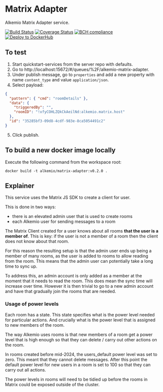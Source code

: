 # Matrix Adapter

Alkemio Matrix Adapter service.

[![Build Status](https://app.travis-ci.com/alkem-io/matrix-adapter.svg?branch=develop)](https://app.travis-ci.com/alkem-io/matrix-adapter.svg?branch=develop)
[![Coverage Status](https://coveralls.io/repos/github/alkem-io/matrix-adapter/badge.svg?branch=develop)](https://coveralls.io/github/alkem-io/matrix-adapter?branch=develop)
[![BCH compliance](https://bettercodehub.com/edge/badge/alkem-io/matrix-adapter?branch=develop)](https://bettercodehub.com/)
[![Deploy to DockerHub](https://github.com/alkem-io/matrix-adapter/actions/workflows/build-release-docker-hub.yml/badge.svg)](https://github.com/alkem-io/matrix-adapter/actions/workflows/build-release-docker-hub.yml)

## To test

1. Start quickstart-services from the server repo with defaults.
2. Go to http://localhost:15672/#/queues/%2F/alkemio-matrix-adapter.
3. Under publish message, go to `properties` and add a new property with name `content_type` and value `application/json`.
4. Select payload:

```json
{
  "pattern": { "cmd": "roomDetails" },
  "data": {
    "triggeredBy": "",
    "roomID": "!xfyCOHLZQkCkAeilNd:alkemio.matrix.host"
  },
  "id": "35285bf3-09d8-4cdf-983e-8ca5054491c2"
}
```

5. Click publish.

## To build a new docker image locally

Execute the following command from the workspace root:

`docker build -t alkemio/matrix-adapter:v0.2.0 .`

## Explainer

This service uses the Matrix JS SDK to create a client for user.

This is done in two ways:

- there is an elevated admin user that is used to create rooms
- each Alkemio user for sending messages to a room

The Matrix Client created for a user knows about all rooms **that the user is a member of**. This is key: if the user is not a member of a room then the client does not know about that room.

For this reason the resulting setup is that the admin user ends up being a member of many rooms, as the user is added to rooms to allow reading from the room. This means that the admin user can potentially take a long time to sync up.

To address this, an admin account is only added as a member at the moment that it needs to read the room. This does mean the sync time will increase over time.
However it is then trivial to go to a new admin account and have that gradually join the rooms that are needed.

### Usage of power levels

Each room has a state. This state specifies what is the power level needed for particular actions. And crucially what is the power level that is assigned to new members of the room.

The way Alkemio uses rooms is that new members of a room get a power level that is high enough so that they can delete / carry out other actions on the room.

In rooms created before mid-2024, the users_default power level was set to zero. This meant that they cannot delete messages. After this point the default power level for new users in a room is set to 100 so that they can carry out all actions.

The power levels in rooms will need to be tidied up before the rooms in Matrix could be exposed outside of the cluster.

